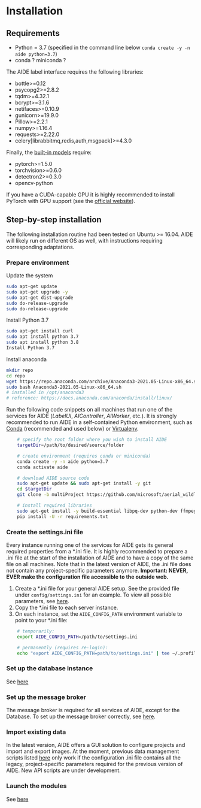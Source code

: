 # Installation

## Requirements

* Python = 3.7 (specified in the command line below `conda create -y -n aide python=3.7`)
* conda ? miniconda ?

The AIDE label interface requires the following libraries:

* bottle>=0.12
* psycopg2>=2.8.2
* tqdm>=4.32.1
* bcrypt>=3.1.6
* netifaces>=0.10.9
* gunicorn>=19.9.0
* Pillow>=2.2.1
* numpy>=1.16.4
* requests>=2.22.0
* celery[librabbitmq,redis,auth,msgpack]>=4.3.0


Finally, the [built-in models](builtin_models.md) require:

* pytorch>=1.5.0
* torchvision>=0.6.0
* detectron2>=0.3.0
* opencv-python

If you have a CUDA-capable GPU it is highly recommended to install PyTorch with GPU support (see the [official website](https://pytorch.org/get-started/locally/)).


## Step-by-step installation

The following installation routine had been tested on Ubuntu >= 16.04. AIDE will likely run on different OS as well, with instructions requiring corresponding adaptations.

### Prepare environment

Update the system 
```bash
sudo apt-get update
sudo apt-get upgrade -y
sudo apt-get dist-upgrade
sudo do-release-upgrade
sudo do-release-upgrade 
```

Install Python 3.7
```bash
sudo apt-get install curl
sudo apt install python 3.7
sudo apt install python 3.8
Install Python 3.7
```

Install anaconda
```bash
mkdir repo
cd repo
wget https://repo.anaconda.com/archive/Anaconda3-2021.05-Linux-x86_64.sh
sudo bash Anaconda3-2021.05-Linux-x86_64.sh
# installed in /opt/anaconda3
# reference: https://docs.anaconda.com/anaconda/install/linux/
```

Run the following code snippets on all machines that run one of the services for AIDE (_LabelUI_, _AIController_, _AIWorker_, etc.).
It is strongly recommended to run AIDE in a self-contained Python environment, such as [Conda](https://conda.io/) (recommended and used below) or [Virtualenv](https://virtualenv.pypa.io).

```bash
    # specify the root folder where you wish to install AIDE
    targetDir=/path/to/desired/source/folder

    # create environment (requires conda or miniconda)
    conda create -y -n aide python=3.7
    conda activate aide

    # download AIDE source code
    sudo apt-get update && sudo apt-get install -y git
    cd $targetDir
    git clone -b multiProject https://github.com/microsoft/aerial_wildlife_detection.git

    # install required libraries
    sudo apt-get install -y build-essential libpq-dev python-dev ffmpeg libsm6 libxext6 python3-opencv
    pip install -U -r requirements.txt
```


### Create the settings.ini file

Every instance running one of the services for AIDE gets its general required properties from a *.ini file.
It is highly recommended to prepare a .ini file at the start of the installation of AIDE and to have a copy of the same file on all machines.
Note that in the latest version of AIDE, the .ini file does not contain any project-specific parameters anymore.
**Important: NEVER, EVER make the configuration file accessible to the outside web.**

1. Create a *.ini file for your general AIDE setup. See the provided file under `config/settings.ini` for an example. To view all possible parameters, see [here](configure_settings.md).
2. Copy the *.ini file to each server instance.
3. On each instance, set the `AIDE_CONFIG_PATH` environment variable to point to your *.ini file:
```bash
    # temporarily:
    export AIDE_CONFIG_PATH=/path/to/settings.ini

    # permanently (requires re-login):
    echo "export AIDE_CONFIG_PATH=path/to/settings.ini" | tee ~/.profile
```


### Set up the database instance

See [here](setup_db.md)



### Set up the message broker

The message broker is required for all services of AIDE, except for the Database.
To set up the message broker correctly, see [here](installation_aiTrainer.md).





### Import existing data

In the latest version, AIDE offers a GUI solution to configure projects and import and export images.
At the moment, previous data management scripts listed [here](import_data.md) only work if the configuration .ini
file contains all the legacy, project-specific parameters required for the previous version of AIDE.
New API scripts are under development.



### Launch the modules

See [here](launch_aide.md)
